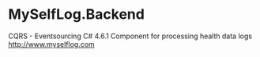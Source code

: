 # MySelfLog.Backend

CQRS - Eventsourcing C# 4.6.1 Component for processing health data logs
http://www.myselflog.com